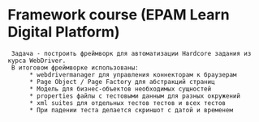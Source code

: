 # Framework course (EPAM Learn Digital Platform)
     Задача - построить фреймворк для автоматизации Hardcore задания из курса WebDriver.
     В итоговом фреймворке использованы:
          * webdrivermanager для управления коннекторам к браузерам
          * Page Object / Page Factory для абстракций страниц
          * Модель для бизнес-объектов необходимых сущностей
          * properties файлы с тестовыми данным для разных окружений
          * xml suites для отдельных тестов тестов и всех тестов
          * При падении теста делается скриншот с датой и временем
          
